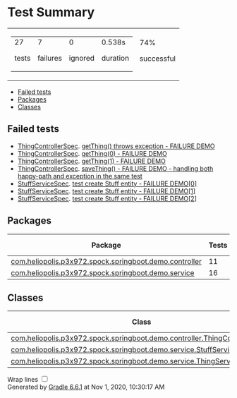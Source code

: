 <!DOCTYPE html>
<html>
<body>
<div id="content">
<h1>Test Summary</h1>
<div id="summary">
<table>
<tr>
<td>
<div class="summaryGroup">
<table>
<tr>
<td>
<div class="infoBox" id="tests">
<div class="counter">27</div>
<p>tests</p>
</div>
</td>
<td>
<div class="infoBox" id="failures">
<div class="counter">7</div>
<p>failures</p>
</div>
</td>
<td>
<div class="infoBox" id="ignored">
<div class="counter">0</div>
<p>ignored</p>
</div>
</td>
<td>
<div class="infoBox" id="duration">
<div class="counter">0.538s</div>
<p>duration</p>
</div>
</td>
</tr>
</table>
</div>
</td>
<td>
<div class="infoBox failures" id="successRate">
<div class="percent">74%</div>
<p>successful</p>
</div>
</td>
</tr>
</table>
</div>
<div id="tabs">
<ul class="tabLinks">
<li>
<a href="#tab0">Failed tests</a>
</li>
<li>
<a href="#tab1">Packages</a>
</li>
<li>
<a href="#tab2">Classes</a>
</li>
</ul>
<div id="tab0" class="tab">
<h2>Failed tests</h2>
<ul class="linkList">
<li>
<a href="classes/com.heliopolis.p3x972.spock.springboot.demo.controller.ThingControllerSpec.md">ThingControllerSpec</a>.
<a href="classes/com.heliopolis.p3x972.spock.springboot.demo.controller.ThingControllerSpec.md#getThing() throws exception - FAILURE DEMO">getThing() throws exception - FAILURE DEMO</a>
</li>
<li>
<a href="classes/com.heliopolis.p3x972.spock.springboot.demo.controller.ThingControllerSpec.md">ThingControllerSpec</a>.
<a href="classes/com.heliopolis.p3x972.spock.springboot.demo.controller.ThingControllerSpec.md#getThing(0) - FAILURE DEMO">getThing(0) - FAILURE DEMO</a>
</li>
<li>
<a href="classes/com.heliopolis.p3x972.spock.springboot.demo.controller.ThingControllerSpec.md">ThingControllerSpec</a>.
<a href="classes/com.heliopolis.p3x972.spock.springboot.demo.controller.ThingControllerSpec.md#getThing(1) - FAILURE DEMO">getThing(1) - FAILURE DEMO</a>
</li>
<li>
<a href="classes/com.heliopolis.p3x972.spock.springboot.demo.controller.ThingControllerSpec.md">ThingControllerSpec</a>.
<a href="classes/com.heliopolis.p3x972.spock.springboot.demo.controller.ThingControllerSpec.md#saveThing() - FAILURE DEMO - handling both happy-path and exception in the same test">saveThing() - FAILURE DEMO - handling both happy-path and exception in the same test</a>
</li>
<li>
<a href="classes/com.heliopolis.p3x972.spock.springboot.demo.service.StuffServiceSpec.md">StuffServiceSpec</a>.
<a href="classes/com.heliopolis.p3x972.spock.springboot.demo.service.StuffServiceSpec.md#test create Stuff entity - FAILURE DEMO[0]">test create Stuff entity - FAILURE DEMO[0]</a>
</li>
<li>
<a href="classes/com.heliopolis.p3x972.spock.springboot.demo.service.StuffServiceSpec.md">StuffServiceSpec</a>.
<a href="classes/com.heliopolis.p3x972.spock.springboot.demo.service.StuffServiceSpec.md#test create Stuff entity - FAILURE DEMO[1]">test create Stuff entity - FAILURE DEMO[1]</a>
</li>
<li>
<a href="classes/com.heliopolis.p3x972.spock.springboot.demo.service.StuffServiceSpec.md">StuffServiceSpec</a>.
<a href="classes/com.heliopolis.p3x972.spock.springboot.demo.service.StuffServiceSpec.md#test create Stuff entity - FAILURE DEMO[2]">test create Stuff entity - FAILURE DEMO[2]</a>
</li>
</ul>
</div>
<div id="tab1" class="tab">
<h2>Packages</h2>
<table>
<thead>
<tr>
<th>Package</th>
<th>Tests</th>
<th>Failures</th>
<th>Ignored</th>
<th>Duration</th>
<th>Success rate</th>
</tr>
</thead>
<tbody>
<tr>
<td class="failures">
<a href="packages/com.heliopolis.p3x972.spock.springboot.demo.controller.md">com.heliopolis.p3x972.spock.springboot.demo.controller</a>
</td>
<td>11</td>
<td>4</td>
<td>0</td>
<td>0.300s</td>
<td class="failures">63%</td>
</tr>
<tr>
<td class="failures">
<a href="packages/com.heliopolis.p3x972.spock.springboot.demo.service.md">com.heliopolis.p3x972.spock.springboot.demo.service</a>
</td>
<td>16</td>
<td>3</td>
<td>0</td>
<td>0.238s</td>
<td class="failures">81%</td>
</tr>
</tbody>
</table>
</div>
<div id="tab2" class="tab">
<h2>Classes</h2>
<table>
<thead>
<tr>
<th>Class</th>
<th>Tests</th>
<th>Failures</th>
<th>Ignored</th>
<th>Duration</th>
<th>Success rate</th>
</tr>
</thead>
<tbody>
<tr>
<td class="failures">
<a href="classes/com.heliopolis.p3x972.spock.springboot.demo.controller.ThingControllerSpec.md">com.heliopolis.p3x972.spock.springboot.demo.controller.ThingControllerSpec</a>
</td>
<td>11</td>
<td>4</td>
<td>0</td>
<td>0.300s</td>
<td class="failures">63%</td>
</tr>
<tr>
<td class="failures">
<a href="classes/com.heliopolis.p3x972.spock.springboot.demo.service.StuffServiceSpec.md">com.heliopolis.p3x972.spock.springboot.demo.service.StuffServiceSpec</a>
</td>
<td>6</td>
<td>3</td>
<td>0</td>
<td>0.027s</td>
<td class="failures">50%</td>
</tr>
<tr>
<td class="success">
<a href="classes/com.heliopolis.p3x972.spock.springboot.demo.service.ThingServiceSpec.md">com.heliopolis.p3x972.spock.springboot.demo.service.ThingServiceSpec</a>
</td>
<td>10</td>
<td>0</td>
<td>0</td>
<td>0.211s</td>
<td class="success">100%</td>
</tr>
</tbody>
</table>
</div>
</div>
<div id="footer">
<p>
<div>
<label class="hidden" id="label-for-line-wrapping-toggle" for="line-wrapping-toggle">Wrap lines
<input id="line-wrapping-toggle" type="checkbox" autocomplete="off"/>
</label>
</div>Generated by 
<a href="http://www.gradle.org">Gradle 6.6.1</a> at Nov 1, 2020, 10:30:17 AM</p>
</div>
</div>
</body>
</html>
